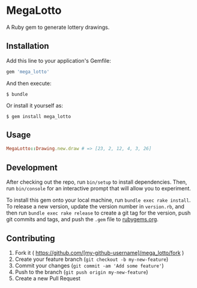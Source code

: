 # MegaLotto

A Ruby gem to generate lottery drawings.

## Installation

Add this line to your application's Gemfile:

```ruby
gem 'mega_lotto'
```

And then execute:

    $ bundle

Or install it yourself as:

    $ gem install mega_lotto

## Usage

```ruby
MegaLotto::Drawing.new.draw # => [23, 2, 12, 4, 3, 26]
```

## Development

After checking out the repo, run `bin/setup` to install dependencies. Then, run `bin/console` for an interactive prompt that will allow you to experiment.

To install this gem onto your local machine, run `bundle exec rake install`. To release a new version, update the version number in `version.rb`, and then run `bundle exec rake release` to create a git tag for the version, push git commits and tags, and push the `.gem` file to [rubygems.org](https://rubygems.org).

## Contributing

1. Fork it ( https://github.com/[my-github-username]/mega_lotto/fork )
2. Create your feature branch (`git checkout -b my-new-feature`)
3. Commit your changes (`git commit -am 'Add some feature'`)
4. Push to the branch (`git push origin my-new-feature`)
5. Create a new Pull Request
